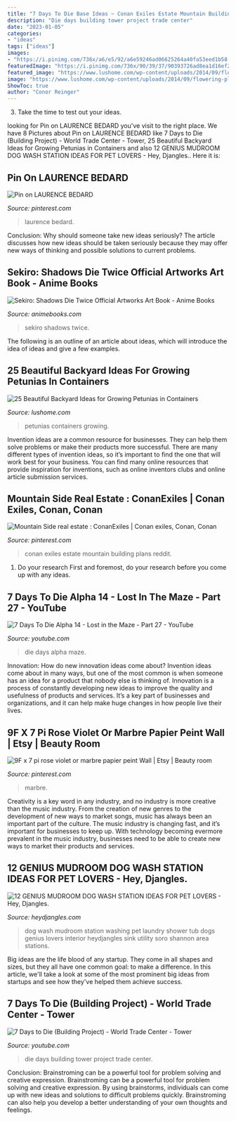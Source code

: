 ```yaml
---
title: "7 Days To Die Base Ideas ~ Conan Exiles Estate Mountain Building Plans Reddit"
description: "Die days building tower project trade center"
date: "2023-01-05"
categories:
- "ideas"
tags: ["ideas"]
images:
- "https://i.pinimg.com/736x/a6/e5/92/a6e59246ad06625264a40fa53eed1b58.jpg"
featuredImage: "https://i.pinimg.com/736x/90/39/37/90393726ad8ea1d16ef2b1f80d39f4c6.jpg"
featured_image: "https://www.lushome.com/wp-content/uploads/2014/09/flowering-plants-containers-petunias-22.jpg"
image: "https://www.lushome.com/wp-content/uploads/2014/09/flowering-plants-containers-petunias-22.jpg"
ShowToc: true
author: "Conor Reinger"
---
```



3. Take the time to test out your ideas.

	

		
looking for Pin on LAURENCE BEDARD you've visit to the right place. We have 8 Pictures about Pin on LAURENCE BEDARD like 7 Days to Die (Building Project) - World Trade Center - Tower, 25 Beautiful Backyard Ideas for Growing Petunias in Containers and also 12 GENIUS MUDROOM DOG WASH STATION IDEAS FOR PET LOVERS - Hey, Djangles.. Here it is:
		
    
## Pin On LAURENCE BEDARD

<img loading=lazy src="https://i.pinimg.com/736x/90/39/37/90393726ad8ea1d16ef2b1f80d39f4c6.jpg" onerror="this.onerror=null;this.src='https://tse4.mm.bing.net/th?id=OIP.BSWUzSbAvQGhMpey04FYRAHaJQ&amp;pid=15.1';" alt="Pin on LAURENCE BEDARD">

_Source: pinterest.com_

>laurence bedard. 

	

Conclusion: Why should someone take new ideas seriously?
The article discusses how new ideas should be taken seriously because they may offer new ways of thinking and possible solutions to current problems.

    
## Sekiro: Shadows Die Twice Official Artworks Art Book - Anime Books

<img loading=lazy src="https://s.yimg.com/aah/animebooks-com/sekiro-shadows-die-twice-official-artworks-art-book-46.gif" onerror="this.onerror=null;this.src='https://tse4.mm.bing.net/th?id=OIP.QW3xLUVDyKL7qP0wosj0RgHaLH&amp;pid=15.1';" alt="Sekiro: Shadows Die Twice Official Artworks Art Book - Anime Books">

_Source: animebooks.com_

>sekiro shadows twice. 

	

The following is an outline of an article about ideas, which will introduce the idea of ideas and give a few examples.

    
## 25 Beautiful Backyard Ideas For Growing Petunias In Containers

<img loading=lazy src="https://www.lushome.com/wp-content/uploads/2014/09/flowering-plants-containers-petunias-22.jpg" onerror="this.onerror=null;this.src='https://tse3.mm.bing.net/th?id=OIP.3nBDYdMzsOGHkWIj3bFRtwHaFk&amp;pid=15.1';" alt="25 Beautiful Backyard Ideas for Growing Petunias in Containers">

_Source: lushome.com_

>petunias containers growing. 

	

Invention ideas are a common resource for businesses. They can help them solve problems or make their products more successful. There are many different types of invention ideas, so it’s important to find the one that will work best for your business. You can find many online resources that provide inspiration for inventions, such as online inventors clubs and online article submission services.

    
## Mountain Side Real Estate : ConanExiles | Conan Exiles, Conan, Conan

<img loading=lazy src="https://i.pinimg.com/736x/a6/e5/92/a6e59246ad06625264a40fa53eed1b58.jpg" onerror="this.onerror=null;this.src='https://tse4.mm.bing.net/th?id=OIP.4YigxYJsx5rPBB-mjBfQogHaEK&amp;pid=15.1';" alt="Mountain Side real estate : ConanExiles | Conan exiles, Conan, Conan">

_Source: pinterest.com_

>conan exiles estate mountain building plans reddit. 

	

1. Do your research First and foremost, do your research before you come up with any ideas.

    
## 7 Days To Die Alpha 14 - Lost In The Maze - Part 27 - YouTube

<img loading=lazy src="https://i.ytimg.com/vi/UHvYG1zwzQk/maxresdefault.jpg" onerror="this.onerror=null;this.src='https://tse4.mm.bing.net/th?id=OIP.rgixlwiPOaRJEWjziMob_wHaEK&amp;pid=15.1';" alt="7 Days To Die Alpha 14 - Lost in the Maze - Part 27 - YouTube">

_Source: youtube.com_

>die days alpha maze. 

	

Innovation: How do new innovation ideas come about?
Invention ideas come about in many ways, but one of the most common is when someone has an idea for a product that nobody else is thinking of. Innovation is a process of constantly developing new ideas to improve the quality and usefulness of products and services. It’s a key part of businesses and organizations, and it can help make huge changes in how people live their lives.

    
## 9F X 7 Pi Rose Violet Or Marbre Papier Peint Wall | Etsy | Beauty Room

<img loading=lazy src="https://i.pinimg.com/736x/95/ee/3b/95ee3be78c47f7a5c3abdd45fe93eb61.jpg" onerror="this.onerror=null;this.src='https://tse4.mm.bing.net/th?id=OIP.59TWNTqZ4klr3enEc8X2hQHaJ3&amp;pid=15.1';" alt="9F x 7 pi rose violet or marbre papier peint Wall | Etsy | Beauty room">

_Source: pinterest.com_

>marbre. 

	

Creativity is a key word in any industry, and no industry is more creative than the music industry. From the creation of new genres to the development of new ways to market songs, music has always been an important part of the culture. The music industry is changing fast, and it’s important for businesses to keep up. With technology becoming evermore prevalent in the music industry, businesses need to be able to create new ways to market their products and services.

    
## 12 GENIUS MUDROOM DOG WASH STATION IDEAS FOR PET LOVERS - Hey, Djangles.

<img loading=lazy src="https://heydjangles.com/wp-content/uploads/2018/08/SHANNON-SORO-DOG-WASH-MUDROOM.jpg" onerror="this.onerror=null;this.src='https://tse4.mm.bing.net/th?id=OIP.mklu--jrDUjO7CI40_PvrQHaLH&amp;pid=15.1';" alt="12 GENIUS MUDROOM DOG WASH STATION IDEAS FOR PET LOVERS - Hey, Djangles.">

_Source: heydjangles.com_

>dog wash mudroom station washing pet laundry shower tub dogs genius lovers interior heydjangles sink utility soro shannon area stations. 

	

Big ideas are the life blood of any startup. They come in all shapes and sizes, but they all have one common goal: to make a difference. In this article, we'll take a look at some of the most prominent big ideas from startups and see how they've helped them achieve success.

    
## 7 Days To Die (Building Project) - World Trade Center - Tower

<img loading=lazy src="http://i.ytimg.com/vi/M2PwsVh5r9U/maxresdefault.jpg" onerror="this.onerror=null;this.src='https://tse2.mm.bing.net/th?id=OIP.le-HOTty7JgMK9QvqWa-YQHaEK&amp;pid=15.1';" alt="7 Days to Die (Building Project) - World Trade Center - Tower">

_Source: youtube.com_

>die days building tower project trade center. 

	

Conclusion: Brainstroming can be a powerful tool for problem solving and creative expression.
Brainstroming can be a powerful tool for problem solving and creative expression. By using brainstorms, individuals can come up with new ideas and solutions to difficult problems quickly. Brainstroming can also help you develop a better understanding of your own thoughts and feelings.

